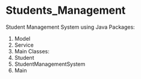 # Students_Management

Student Management System using Java
Packages:
1. Model
2. Service
3. Main
Classes:
1. Student
2. StudentManagementSystem
3. Main
